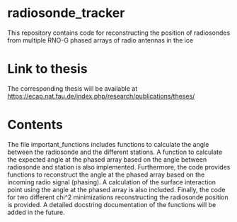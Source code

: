 # radiosonde_tracker
This repository contains code for reconstructing the position of radiosondes from multiple RNO-G phased arrays of radio antennas in the ice 

# Link to thesis
The corresponding thesis will be available at https://ecap.nat.fau.de/index.php/research/publications/theses/

# Contents
The file important_functions includes functions to calculate the angle between the radiosonde and the different stations. A function to calculate the expected angle at the phased array based on the angle between radiosonde and station is also implemented. Furthermore, the code provides functions to reconstruct the angle at the phased array based on the incoming radio signal (phasing). A calculation of the surface interaction point using the angle at the phased array is also included. Finally, the code for two different chi^2 minimizations reconstructing the radiosonde position is provided. A detailed docstring documentation of the functions will be added in the future.
